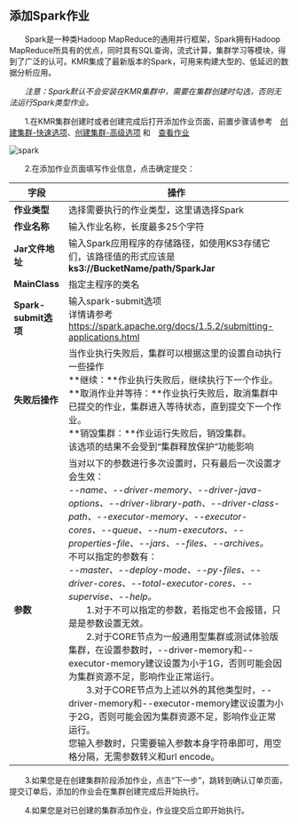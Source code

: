 ## 添加Spark作业

　　Spark是一种类Hadoop MapReduce的通用并行框架，Spark拥有Hadoop MapReduce所具有的优点，同时具有SQL查询，流式计算，集群学习等模块，得到了广泛的认可。KMR集成了最新版本的Spark，可用来构建大型的、低延迟的数据分析应用。
  
　　*注意：Spark默认不会安装在KMR集群中，需要在集群创建时勾选，否则无法运行Spark类型作业。*
  
　　1.在KMR集群创建时或者创建完成后打开添加作业页面，前置步骤请参考　[创建集群-快速选项](chuang_jian_ji_qun_kuai_su_xuan_xiang.md)、[创建集群-高级选项](chuang_jian_ji_qun_gao_ji_xuan_xiang.md) 和　[查看作业](zuo_ye_xiang_qing.md)

![spark](http://kmr-bj.ks3-cn-beijing.ksyun.com/doc_pic/spark.png)

　　2.在添加作业页面填写作业信息，点击确定提交：

 | 字段 | 操作 |
| -- | -- |
| **作业类型** | 选择需要执行的作业类型，这里请选择Spark |
| **作业名称** | 输入作业名称，长度最多25个字符 |
| **Jar文件地址** | 输入Spark应用程序的存储路径，如使用KS3存储它们，该路径值的形式应该是<br>**ks3://BucketName/path/SparkJar**|
| **MainClass** | 指定主程序的类名|
| **Spark-submit选项** | 输入spark-submit选项<br>详情请参考<br>https://spark.apache.org/docs/1.5.2/submitting-applications.html|
| **失败后操作** | 当作业执行失败后，集群可以根据这里的设置自动执行一些操作<br> **继续：**作业执行失败后，继续执行下一个作业。<br>**取消作业并等待：**作业执行失败后，取消集群中已提交的作业，集群进入等待状态，直到提交下一个作业。<br>**销毁集群：**作业运行失败后，销毁集群。<br>该选项的结果不会受到“集群释放保护”功能影响 | 
| **参数** | 当对以下的参数进行多次设置时，只有最后一次设置才会生效：<br>*--name、--driver-memory、--driver-java-options、--driver-library-path、--driver-class-path、--executor-memory、--executor-cores、--queue、--num-executors、--properties-file、--jars、--files、--archives。*<br>不可以指定的参数有：<br>*--master、--deploy-mode、--py-files、--driver-cores、--total-executor-cores、--supervise、--help。*<br>　　1.对于不可以指定的参数，若指定也不会报错，只是是参数设置无效。<br>　　2.对于CORE节点为一般通用型集群或测试体验版集群，在设置参数时，--driver-memory和--executor-memory建议设置为小于1G，否则可能会因为集群资源不足，影响作业正常运行。<br>　　3.对于CORE节点为上述以外的其他类型时，--driver-memory和--executor-memory建议设置为小于2G，否则可能会因为集群资源不足，影响作业正常运行。<br>您输入参数时，只需要输入参数本身字符串即可，用空格分隔，无需参数转义和url encode。|

　　3.如果您是在创建集群阶段添加作业，点击“下一步”，跳转到确认订单页面，提交订单后，添加的作业会在集群创建完成后开始执行。

　　4.如果您是对已创建的集群添加作业，作业提交后立即开始执行。